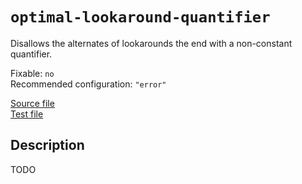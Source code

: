 # `optimal-lookaround-quantifier`

Disallows the alternates of lookarounds the end with a non-constant quantifier.

Fixable: `no` <br> Recommended configuration: `"error"`

[Source file](https://github.com/RunDevelopment/eslint-plugin-clean-regex/blob/master/lib/rules/optimal-lookaround-quantifier.js) <br> [Test file](https://github.com/RunDevelopment/eslint-plugin-clean-regex/blob/master/test/lib/rules/optimal-lookaround-quantifier.js)


## Description

TODO